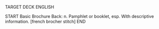 TARGET DECK
ENGLISH

START
Basic
Brochure
Back: n. Pamphlet or booklet, esp. With descriptive information. [french brocher stitch]
END
